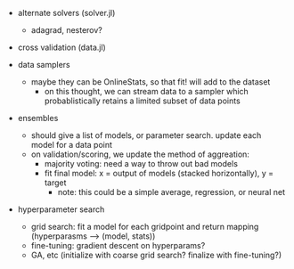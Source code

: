 - alternate solvers (solver.jl)
  - adagrad, nesterov?

- cross validation (data.jl)

- data samplers
  - maybe they can be OnlineStats, so that fit! will add to the dataset
    - on this thought, we can stream data to a sampler which probablistically retains a limited subset of data points

- ensembles
  - should give a list of models, or parameter search.  update each model for a data point
  - on validation/scoring, we update the method of aggreation:
    - majority voting: need a way to throw out bad models
    - fit final model:  x = output of models (stacked horizontally), y = target
      - note: this could be a simple average, regression, or neural net

- hyperparameter search
  - grid search: fit a model for each gridpoint and return mapping (hyperparasms --> (model, stats))
  - fine-tuning: gradient descent on hyperparams?
  - GA, etc (initialize with coarse grid search? finalize with fine-tuning?)

